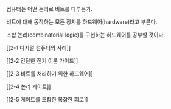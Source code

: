   

컴퓨터는 어떤 논리로 비트를 다루는가.

비트에 대해 동작하는 모든 장치를 하드웨어(hardware)라고 부른다.

조합 논리(combinatorial logic)를 구현하는 하드웨어를 공부할 것이다.


[[2-1 디지털 컴퓨터의 사례]]

[[2-2 간단한 전기 이론 가이드]]

[[2-3 비트를 처리하기 위한 하드웨어]]

[[2-4 논리 게이트]]

[[2-5 게이트를 조합한 복잡한 회로]]